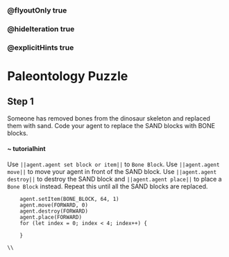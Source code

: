 ### @flyoutOnly true
### @hideIteration true
### @explicitHints true

# Paleontology Puzzle

## Step 1
Someone has removed bones from the dinosaur skeleton and replaced them with sand. Code your agent to replace the SAND blocks with BONE blocks.

#### ~ tutorialhint 
Use ``||agent.agent set block or item||`` to `Bone Block`. Use ``||agent.agent move||`` to move your agent in front of the SAND block. Use ``||agent.agent destroy||`` to destroy the SAND block and ``||agent.agent place||`` to place a `Bone Block` instead. Repeat this until all the SAND blocks are replaced.


```ghost
    agent.setItem(BONE_BLOCK, 64, 1)
    agent.move(FORWARD, 0)
    agent.destroy(FORWARD)
    agent.place(FORWARD)
    for (let index = 0; index < 4; index++) {
    	
    }
```
```template
\\
```
```package
```
